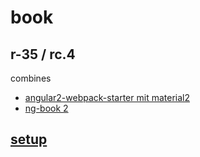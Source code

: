 # book 
## r-35 / rc.4
combines 

* [angular2-webpack-starter mit material2](https://github.com/AngularClass/angular2-webpack-starter)
* [ng-book 2](https://www.ng-book.com/2/)

## [setup](doc/setup.md)
